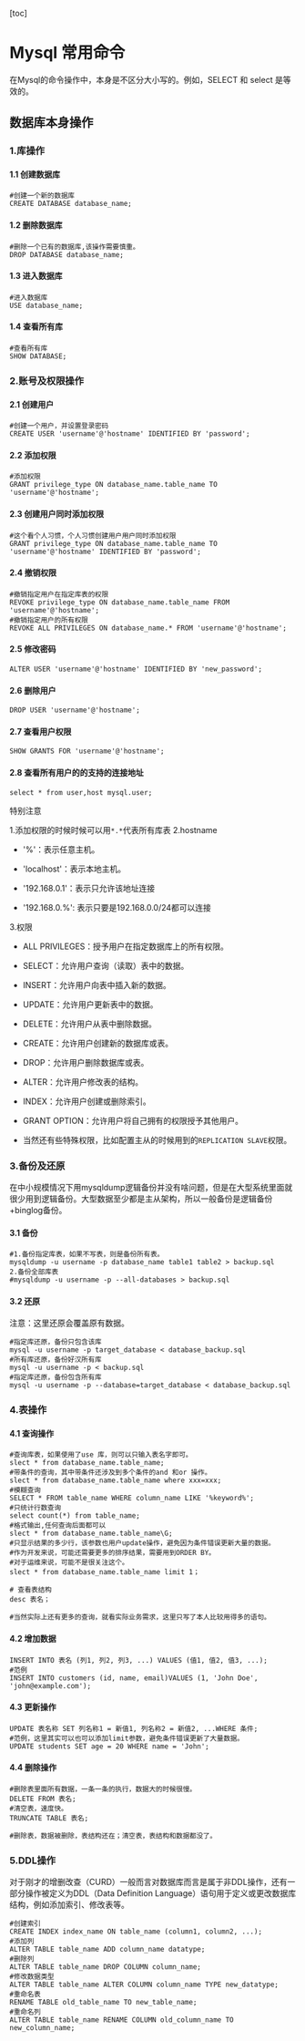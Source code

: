 [toc]

# Mysql 常用命令

在Mysql的命令操作中，本身是不区分大小写的。例如，SELECT 和 select 是等效的。

## 数据库本身操作

### 1.库操作

#### 1.1 创建数据库

```
#创建一个新的数据库
CREATE DATABASE database_name;
```

#### 1.2 删除数据库

```
#删除一个已有的数据库,该操作需要慎重。
DROP DATABASE database_name; 
```

#### 1.3 进入数据库

```
#进入数据库
USE database_name; 
```

#### 1.4 查看所有库

```
#查看所有库
SHOW DATABASE;
```

### 2.账号及权限操作

#### 2.1 创建用户

```
#创建一个用户，并设置登录密码
CREATE USER 'username'@'hostname' IDENTIFIED BY 'password';
```

#### 2.2 添加权限

```
#添加权限
GRANT privilege_type ON database_name.table_name TO 'username'@'hostname';
```

#### 2.3 创建用户同时添加权限

```
#这个看个人习惯，个人习惯创建用户用户同时添加权限
GRANT privilege_type ON database_name.table_name TO 'username'@'hostname' IDENTIFIED BY 'password';
```

#### 2.4 撤销权限

```
#撤销指定用户在指定库表的权限
REVOKE privilege_type ON database_name.table_name FROM 'username'@'hostname';
#撤销指定用户的所有权限
REVOKE ALL PRIVILEGES ON database_name.* FROM 'username'@'hostname';
```

#### 2.5 修改密码

```
ALTER USER 'username'@'hostname' IDENTIFIED BY 'new_password';
```

#### 2.6  删除用户

```
DROP USER 'username'@'hostname'; 
```

#### 2.7 查看用户权限

```
SHOW GRANTS FOR 'username'@'hostname';
```

#### 2.8 查看所有用户的的支持的连接地址

```
select * from user,host mysql.user;
```

特别注意 

1.添加权限的时候时候可以用`*.*`代表所有库表
2.hostname 

- '%'：表示任意主机。

- 'localhost'：表示本地主机。

- '192.168.0.1'：表示只允许该地址连接

- '192.168.0.%':  表示只要是192.168.0.0/24都可以连接

3.权限

- ALL PRIVILEGES：授予用户在指定数据库上的所有权限。

- SELECT：允许用户查询（读取）表中的数据。

- INSERT：允许用户向表中插入新的数据。

- UPDATE：允许用户更新表中的数据。

- DELETE：允许用户从表中删除数据。

- CREATE：允许用户创建新的数据库或表。

- DROP：允许用户删除数据库或表。

- ALTER：允许用户修改表的结构。

- INDEX：允许用户创建或删除索引。

- GRANT OPTION：允许用户将自己拥有的权限授予其他用户。
- 当然还有些特殊权限，比如配置主从的时候用到的`REPLICATION SLAVE`权限。

### 3.备份及还原

在中小规模情况下用mysqldump逻辑备份并没有啥问题，但是在大型系统里面就很少用到逻辑备份。大型数据至少都是主从架构，所以一般备份是逻辑备份+binglog备份。

#### 3.1 备份

```
#1.备份指定库表，如果不写表，则是备份所有表。
mysqldump -u username -p database_name table1 table2 > backup.sql
2.备份全部库表
#mysqldump -u username -p --all-databases > backup.sql
```

#### 3.2 还原

注意：这里还原会覆盖原有数据。

```
#指定库还原，备份只包含该库
mysql -u username -p target_database < database_backup.sql
#所有库还原，备份好汉所有库
mysql -u username -p < backup.sql
#指定库还原，备份包含所有库
mysql -u username -p --database=target_database < database_backup.sql
```

### 4.表操作

#### 4.1 查询操作

````
#查询库表，如果使用了use 库，则可以只输入表名字即可。
slect * from database_name.table_name;
#带条件的查询，其中带条件还涉及到多个条件的and 和or 操作。
slect * from database_name.table_name where xxx=xxx;
#模糊查询
SELECT * FROM table_name WHERE column_name LIKE '%keyword%';
#只统计行数查询
select count(*) from table_name;
#格式输出,任何查询后面都可以
slect * from database_name.table_name\G;
#只显示结果的多少行，该参数也用户update操作，避免因为条件错误更新大量的数据。
#作为开发来说，可能还需要更多的排序结果，需要用到ORDER BY。
#对于运维来说，可能不是很关注这个。
slect * from database_name.table_name limit 1；

# 查看表结构
desc 表名；

#当然实际上还有更多的查询，就看实际业务需求，这里只写了本人比较用得多的语句。
````

#### 4.2 增加数据

```
INSERT INTO 表名 (列1, 列2, 列3, ...) VALUES (值1, 值2, 值3, ...);
#范例
INSERT INTO customers (id, name, email)VALUES (1, 'John Doe', 'john@example.com');
```

#### 4.3 更新操作

 ```
 UPDATE 表名称 SET 列名称1 = 新值1, 列名称2 = 新值2, ...WHERE 条件;
 #范例，这里其实可以也可以添加limit参数，避免条件错误更新了大量数据。
 UPDATE students SET age = 20 WHERE name = 'John';
 ```

#### 4.4 删除操作

```
#删除表里面所有数据，一条一条的执行，数据大的时候很慢。
DELETE FROM 表名;
#清空表，速度快。
TRUNCATE TABLE 表名;

#删除表，数据被删除，表结构还在；清空表，表结构和数据都没了。
```

### 5.DDL操作

对于刚才的增删改查（CURD）一般而言对数据库而言是属于非DDL操作，还有一部分操作被定义为DDL（Data Definition Language）语句用于定义或更改数据库结构，例如添加索引、修改表等。

```
#创建索引
CREATE INDEX index_name ON table_name (column1, column2, ...);
#添加列
ALTER TABLE table_name ADD column_name datatype;
#删除列
ALTER TABLE table_name DROP COLUMN column_name;
#修改数据类型
ALTER TABLE table_name ALTER COLUMN column_name TYPE new_datatype;
#重命名表
RENAME TABLE old_table_name TO new_table_name;
#重命名列
ALTER TABLE table_name RENAME COLUMN old_column_name TO new_column_name;
```

